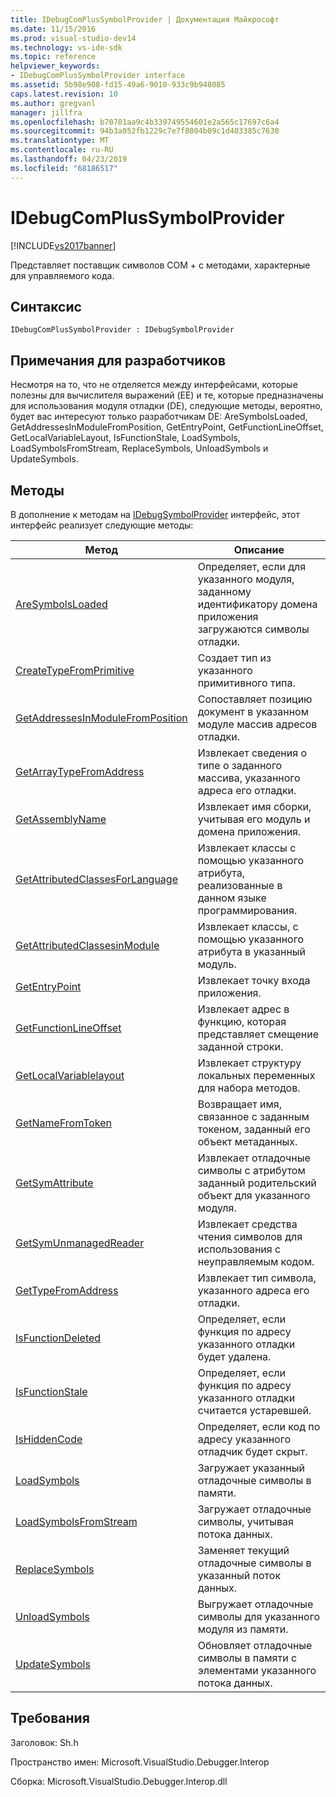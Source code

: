 ```yaml
---
title: IDebugComPlusSymbolProvider | Документация Майкрософт
ms.date: 11/15/2016
ms.prod: visual-studio-dev14
ms.technology: vs-ide-sdk
ms.topic: reference
helpviewer_keywords:
- IDebugComPlusSymbolProvider interface
ms.assetid: 5b98e908-fd15-49a6-9010-933c9b948085
caps.latest.revision: 10
ms.author: gregvanl
manager: jillfra
ms.openlocfilehash: b70701aa9c4b339749554601e2a565c17697c6a4
ms.sourcegitcommit: 94b3a052fb1229c7e7f8804b09c1d403385c7630
ms.translationtype: MT
ms.contentlocale: ru-RU
ms.lasthandoff: 04/23/2019
ms.locfileid: "68186517"
---
```

# <a name="idebugcomplussymbolprovider"></a>IDebugComPlusSymbolProvider
[!INCLUDE[vs2017banner](../../../includes/vs2017banner.md)]

Представляет поставщик символов COM + с методами, характерные для управляемого кода.  
  
## <a name="syntax"></a>Синтаксис  
  
```  
IDebugComPlusSymbolProvider : IDebugSymbolProvider  
```  
  
## <a name="notes-for-implementers"></a>Примечания для разработчиков  
 Несмотря на то, что не отделяется между интерфейсами, которые полезны для вычислителя выражений (EE) и те, которые предназначены для использования модуля отладки (DE), следующие методы, вероятно, будет вас интересуют только разработчикам DE: AreSymbolsLoaded, GetAddressesInModuleFromPosition, GetEntryPoint, GetFunctionLineOffset, GetLocalVariableLayout, IsFunctionStale, LoadSymbols, LoadSymbolsFromStream, ReplaceSymbols, UnloadSymbols и UpdateSymbols.  
  
## <a name="methods"></a>Методы  
 В дополнение к методам на [IDebugSymbolProvider](../../../extensibility/debugger/reference/idebugsymbolprovider.md) интерфейс, этот интерфейс реализует следующие методы:  
  
|Метод|Описание|  
|------------|-----------------|  
|[AreSymbolsLoaded](../../../extensibility/debugger/reference/idebugcomplussymbolprovider-aresymbolsloaded.md)|Определяет, если для указанного модуля, заданному идентификатору домена приложения загружаются символы отладки.|  
|[CreateTypeFromPrimitive](../../../extensibility/debugger/reference/idebugcomplussymbolprovider-createtypefromprimitive.md)|Создает тип из указанного примитивного типа.|  
|[GetAddressesInModuleFromPosition](../../../extensibility/debugger/reference/idebugcomplussymbolprovider-getaddressesinmodulefromposition.md)|Сопоставляет позицию документ в указанном модуле массив адресов отладки.|  
|[GetArrayTypeFromAddress](../../../extensibility/debugger/reference/idebugcomplussymbolprovider-getarraytypefromaddress.md)|Извлекает сведения о типе о заданного массива, указанного адреса его отладки.|  
|[GetAssemblyName](../../../extensibility/debugger/reference/idebugcomplussymbolprovider-getassemblyname.md)|Извлекает имя сборки, учитывая его модуль и домена приложения.|  
|[GetAttributedClassesForLanguage](../../../extensibility/debugger/reference/idebugcomplussymbolprovider-getattributedclassesforlanguage.md)|Извлекает классы с помощью указанного атрибута, реализованные в данном языке программирования.|  
|[GetAttributedClassesinModule](../../../extensibility/debugger/reference/idebugcomplussymbolprovider-getattributedclassesinmodule.md)|Извлекает классы, с помощью указанного атрибута в указанный модуль.|  
|[GetEntryPoint](../../../extensibility/debugger/reference/idebugcomplussymbolprovider-getentrypoint.md)|Извлекает точку входа приложения.|  
|[GetFunctionLineOffset](../../../extensibility/debugger/reference/idebugcomplussymbolprovider-getfunctionlineoffset.md)|Извлекает адрес в функцию, которая представляет смещение заданной строки.|  
|[GetLocalVariablelayout](../../../extensibility/debugger/reference/idebugcomplussymbolprovider-getlocalvariablelayout.md)|Извлекает структуру локальных переменных для набора методов.|  
|[GetNameFromToken](../../../extensibility/debugger/reference/idebugcomplussymbolprovider-getnamefromtoken.md)|Возвращает имя, связанное с заданным токеном, заданный его объект метаданных.|  
|[GetSymAttribute](../../../extensibility/debugger/reference/idebugcomplussymbolprovider-getsymattribute.md)|Извлекает отладочные символы с атрибутом заданный родительский объект для указанного модуля.|  
|[GetSymUnmanagedReader](../../../extensibility/debugger/reference/idebugcomplussymbolprovider-getsymunmanagedreader.md)|Извлекает средства чтения символов для использования с неуправляемым кодом.|  
|[GetTypeFromAddress](../../../extensibility/debugger/reference/idebugcomplussymbolprovider-gettypefromaddress.md)|Извлекает тип символа, указанного адреса его отладки.|  
|[IsFunctionDeleted](../../../extensibility/debugger/reference/idebugcomplussymbolprovider-isfunctiondeleted.md)|Определяет, если функция по адресу указанного отладки будет удалена.|  
|[IsFunctionStale](../../../extensibility/debugger/reference/idebugcomplussymbolprovider-isfunctionstale.md)|Определяет, если функция по адресу указанного отладки считается устаревшей.|  
|[IsHiddenCode](../../../extensibility/debugger/reference/idebugcomplussymbolprovider-ishiddencode.md)|Определяет, если код по адресу указанного отладчик будет скрыт.|  
|[LoadSymbols](../../../extensibility/debugger/reference/idebugcomplussymbolprovider-loadsymbols.md)|Загружает указанный отладочные символы в памяти.|  
|[LoadSymbolsFromStream](../../../extensibility/debugger/reference/idebugcomplussymbolprovider-loadsymbolsfromstream.md)|Загружает отладочные символы, учитывая потока данных.|  
|[ReplaceSymbols](../../../extensibility/debugger/reference/idebugcomplussymbolprovider-replacesymbols.md)|Заменяет текущий отладочные символы в указанный поток данных.|  
|[UnloadSymbols](../../../extensibility/debugger/reference/idebugcomplussymbolprovider-unloadsymbols.md)|Выгружает отладочные символы для указанного модуля из памяти.|  
|[UpdateSymbols](../../../extensibility/debugger/reference/idebugcomplussymbolprovider-updatesymbols.md)|Обновляет отладочные символы в памяти с элементами указанного потока данных.|  
  
## <a name="requirements"></a>Требования  
 Заголовок: Sh.h  
  
 Пространство имен: Microsoft.VisualStudio.Debugger.Interop  
  
 Сборка: Microsoft.VisualStudio.Debugger.Interop.dll
